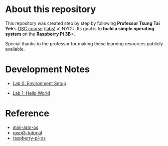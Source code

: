 # About this repository
This repository was created step by step by following **Professor Tsung Tai Yeh**’s [OSC course](https://people.cs.nycu.edu.tw/~ttyeh/course/2024_Spring/IOC5226/outline.html) ([labs](https://nycu-caslab.github.io/OSC2024/)) at NYCU. Its goal is to **build a simple operating system** on the **Raspberry Pi 3B+**. 

Special thanks to the professor for making these learning resources publicly available.

# Development Notes
- [Lab 0: Environment Setup](https://hackmd.io/@0a2xfYPxSzGdcXv06JB8_Q/rkHdpYkZxe)

- [Lab 1: Hello World](https://hackmd.io/@0a2xfYPxSzGdcXv06JB8_Q/SJP2qXEbeg)

# Reference
- [mini-arm-os](https://github.com/jserv/mini-arm-os/tree/master)
- [raspi3-tutorial](https://github.com/bztsrc/raspi3-tutorial/tree/master)
- [raspberry-pi-os](https://github.com/s-matyukevich/raspberry-pi-os)